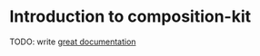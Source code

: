 # Introduction to composition-kit

TODO: write [great documentation](http://jacobian.org/writing/what-to-write/)
